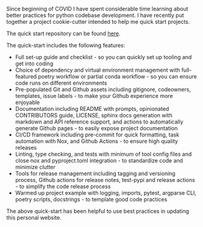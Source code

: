 Since beginning of COVID I have spent considerable time learning about better practices for python codebase development.
I have recently put together a project cookie-cutter intended to help me quick start projects.

The quick start repository can be found [here](https://github.com/ndjenkins85/ndj_cookie).

The quick-start includes the following features:

* Full set-up guide and checklist - so you can quickly set up tooling and get into coding
* Choice of dependency and virtual environment management with full-featured poetry workflow or partial conda workflow - so you can ensure code runs on different environments
* Pre-populated Git and Github assets including gitignore, codeowners, templates, issue labels - to make your Github experience more enjoyable
* Documentation including README with prompts, opinionated CONTRIBUTORS guide, LICENSE, sphinx docs generation with markdown and API reference support, and actions to automatically generate Github pages - to easily expose project documentation
* CI/CD framework including pre-commit for quick formatting, task automation with Nox, and Github Actions - to ensure high quality releases
* Linting, type checking, and tests with minimum of tool config files and close nox and pyproject.toml integration - to standardize code and minimize clutter
* Tools for release management including tagging and versioning process, Github actions for release notes, test-pypi and release actions - to simplify the code release process
* Warmed up project example with logging, imports, pytest, argparse CLI, poetry scripts, docstrings - to template good code practices

The above quick-start has been helpful to use best practices in updating this personal website.
